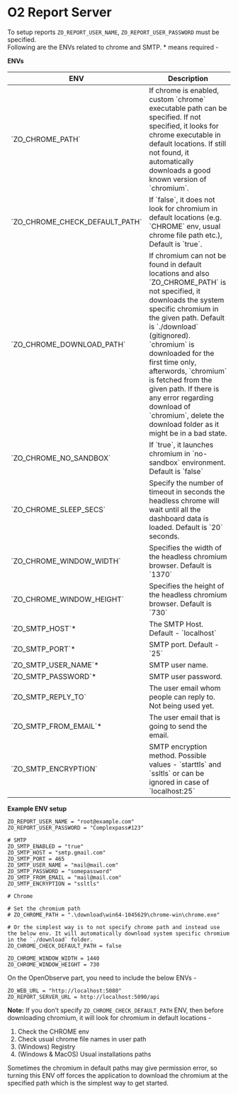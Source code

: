 # O2 Report Server

To setup reports `ZO_REPORT_USER_NAME`, `ZO_REPORT_USER_PASSWORD` must be specified.  
Following are the ENVs related to chrome and SMTP. * means required -

**ENVs**

<table class="table table-striped table-bordered">

<thead>

<tr>

<th>ENV</th>

<th>Description</th>

</tr>

</thead>

<tbody>

<tr>

<td>`ZO_CHROME_PATH`</td>

<td>If chrome is enabled, custom `chrome` executable path can be specified. If not specified, it looks for chrome executable in default locations. If still not found, it automatically downloads a good known version of `chromium`.</td>

</tr>

<tr>

<td>`ZO_CHROME_CHECK_DEFAULT_PATH`</td>

<td>If `false`, it does not look for chromium in default locations (e.g. `CHROME` env, usual chrome file path etc.), Default is `true`.</td>

</tr>

<tr>

<td>`ZO_CHROME_DOWNLOAD_PATH`</td>

<td>If chromium can not be found in default locations and also `ZO_CHROME_PATH` is not specified, it downloads the system specific chromium in the given path. Default is `./download` (gitignored). `chromium` is downloaded for the first time only, afterwords, `chromium` is fetched from the given path. If there is any error regarding download of `chromium`, delete the download folder as it might be in a bad state.</td>

</tr>

<tr>

<td>`ZO_CHROME_NO_SANDBOX`</td>

<td>If `true`, it launches chromium in `no-sandbox` environment. Default is `false`</td>

</tr>

<tr>

<td>`ZO_CHROME_SLEEP_SECS`</td>

<td>Specify the number of timeout in seconds the headless chrome will wait until all the dashboard data is loaded. Default is `20` seconds.</td>

</tr>

<tr>

<td>`ZO_CHROME_WINDOW_WIDTH`</td>

<td>Specifies the width of the headless chromium browser. Default is `1370`</td>

</tr>

<tr>

<td>`ZO_CHROME_WINDOW_HEIGHT`</td>

<td>Specifies the height of the headless chromium browser. Default is `730`</td>

</tr>

<tr>

<td>`ZO_SMTP_HOST`*</td>

<td>The SMTP Host. Default - `localhost`</td>

</tr>

<tr>

<td>`ZO_SMTP_PORT`*</td>

<td>SMTP port. Default - `25`</td>

</tr>

<tr>

<td>`ZO_SMTP_USER_NAME`*</td>

<td>SMTP user name.</td>

</tr>

<tr>

<td>`ZO_SMTP_PASSWORD`*</td>

<td>SMTP user password.</td>

</tr>

<tr>

<td>`ZO_SMTP_REPLY_TO`</td>

<td>The user email whom people can reply to. Not being used yet.</td>

</tr>

<tr>

<td>`ZO_SMTP_FROM_EMAIL`*</td>

<td>The user email that is going to send the email.</td>

</tr>

<tr>

<td>`ZO_SMTP_ENCRYPTION`</td>

<td>SMTP encryption method. Possible values - `starttls` and `ssltls` or can be ignored in case of `localhost:25`</td>

</tr>

</tbody>

</table>

**Example ENV setup**

```
ZO_REPORT_USER_NAME = "root@example.com"
ZO_REPORT_USER_PASSWORD = "Complexpass#123"

# SMTP
ZO_SMTP_ENABLED = "true"
ZO_SMTP_HOST = "smtp.gmail.com"
ZO_SMTP_PORT = 465
ZO_SMTP_USER_NAME = "mail@mail.com"
ZO_SMTP_PASSWORD = "somepassword"
ZO_SMTP_FROM_EMAIL = "mail@mail.com"
ZO_SMTP_ENCRYPTION = "ssltls"

# Chrome

# Set the chromium path
# ZO_CHROME_PATH = ".\download\win64-1045629\chrome-win\chrome.exe"

# Or the simplest way is to not specify chrome path and instead use the below env. It will automatically download system specific chromium in the `./download` folder.
ZO_CHROME_CHECK_DEFAULT_PATH = false

ZO_CHROME_WINDOW_WIDTH = 1440
ZO_CHROME_WINDOW_HEIGHT = 730
```

On the OpenObserve part, you need to include the below ENVs -
```
ZO_WEB_URL = "http://localhost:5080"
ZO_REPORT_SERVER_URL = http://localhost:5090/api
```

**Note:** If you don’t specify `ZO_CHROME_CHECK_DEFAULT_PATH` ENV, then before downloading chromium, it will look for chromium in default locations -

1.  Check the CHROME env
2.  Check usual chrome file names in user path
3.  (Windows) Registry
4.  (Windows & MacOS) Usual installations paths

Sometimes the chromium in default paths may give permission error, so turning this ENV off forces the application to download the chromium at the specified path which is the simplest way to get started.